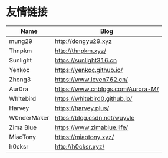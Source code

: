 # 友情链接




| Name        | Blog                              |
| ----------- | --------------------------------- |
| mung29      | http://dongyu29.xyz               |
| Thnpkm      | http://thnpkm.xyz/                |
| Sunlight    | https://sunlight316.cn            |
| Yenkoc      | https://yenkoc.github.io/         |
| Zhong3      | https://www.ieven762.cn/          |
| Aur0ra      | https://www.cnblogs.com/Aurora-M/ |
| Whitebird   | https://whitebird0.github.io/     |
| Harvey      | https://harvey.plus/              |
| W0nderMaker | https://blog.csdn.net/wuyvle      |
| Zima Blue   | https://www.zimablue.life/        |
| MiaoTony    | https://miaotony.xyz/             |
| h0cksr      | http://h0cksr.xyz/                |


